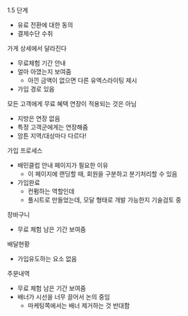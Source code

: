 1.5 단계
- 유료 전환에 대한 동의
- 결제수단 수취

가게 상세에서 달라진다
- 무료체험 기간 안내
- 얼마 아꼈는지 보여줌
	- 아낀 금액이 없으면 다른 유엑스라이팅 제시
- 가입 경로 있음

모든 고객에게 무료 혜택 연장이 적용되는 것은 아님
- 지방은 연장 없음
- 특정 고객군에게는 연장해줌
- 암튼 지역/대상마다 다르다!


가입 프로세스
- 배민클럽 안내 페이지가 필요한 이유
	- 이 페이지에 랜딩할 때, 회원을 구분하고 분기처리할 수 있음
- 가입완료
	- 컨펌하는 역할인데
	- 풀시트로 만들었는데, 모달 형태로 개발 가능한지 기술검토 중

장바구니
- 무료 체험 남은 기간 보여줌

배달현황
- 가입유도하는 요소 없음

주문내역
- 무료 체험 남은 기간 보여줌
- 배너가 시선을 너무 끌어서 논의 중임
	- 마케팅쪽에서는 배너 제거하는 것 반대함